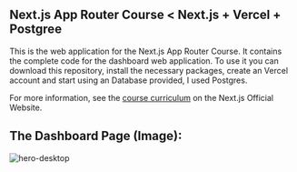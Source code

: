 ## Next.js App Router Course < Next.js + Vercel + Postgree

This is the web application for the Next.js App Router Course. 
It contains the complete code for the dashboard web application.
To use it you can download this repository, install the necessary packages, 
create an Vercel account and start using an Database provided, I used Postgres.

For more information, see the [course curriculum](https://nextjs.org/learn) on the Next.js Official Website.

## The Dashboard Page (Image):
![hero-desktop](https://github.com/user-attachments/assets/f040529b-b09a-495d-9484-7052b0e51f51)
